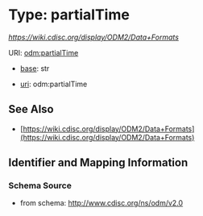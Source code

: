 # Type: partialTime




_https://wiki.cdisc.org/display/ODM2/Data+Formats_



URI: [odm:partialTime](http://www.cdisc.org/ns/odm/v2.0/partialTime)

* [base](https://w3id.org/linkml/base): str

* [uri](https://w3id.org/linkml/uri): odm:partialTime









## See Also

* [https://wiki.cdisc.org/display/ODM2/Data+Formats](https://wiki.cdisc.org/display/ODM2/Data+Formats)

## Identifier and Mapping Information







### Schema Source


* from schema: http://www.cdisc.org/ns/odm/v2.0



